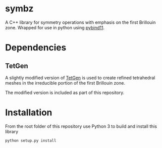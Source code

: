 # symbz
A C++ library for symmetry operations with emphasis on the first Brillouin zone.
Wrapped for use in python using [pybind11](https://github.com/pybind/pybind11).

# Dependencies
## TetGen
A slightly modified version of [TetGen](http://tetgen.org) is used to create
refined tetrahedral meshes in the irreducible portion of the first Brillouin
zone.

The modified version is included as part of this repository.

# Installation
From the root folder of this repository use Python 3 to build and install this
library

`python setup.py install`
